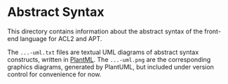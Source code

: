 # Abstract Syntax

This directory contains information about the abstract syntax of the front-end
language for ACL2 and APT.

The `...-uml.txt` files are textual UML diagrams of abstract syntax constructs,
written in [PlantML](https://plantuml.com). The `...-uml.png` are the
corresponding graphics diagrams, generated by PlantUML, but included under
version control for convenience for now.

